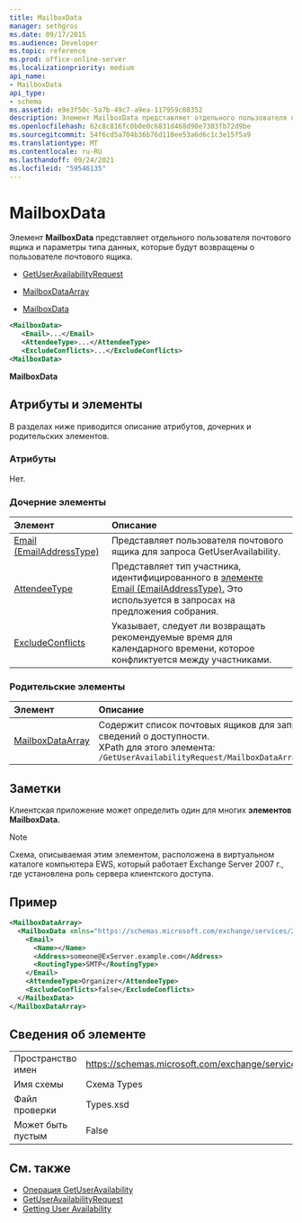 ```yaml
---
title: MailboxData
manager: sethgros
ms.date: 09/17/2015
ms.audience: Developer
ms.topic: reference
ms.prod: office-online-server
ms.localizationpriority: medium
api_name:
- MailboxData
api_type:
- schema
ms.assetid: e9e3f50c-5a7b-49c7-a9ea-117959c08352
description: Элемент MailboxData представляет отдельного пользователя почтового ящика и параметры типа данных, которые будут возвращены о пользователе почтового ящика.
ms.openlocfilehash: 62c8c816fc0b0e0c6831d468d90e7303fb72d9be
ms.sourcegitcommit: 54f6cd5a704b36b76d110ee53a6d6c1c3e15f5a9
ms.translationtype: MT
ms.contentlocale: ru-RU
ms.lasthandoff: 09/24/2021
ms.locfileid: "59546135"
---
```

# <a name="mailboxdata"></a>MailboxData

Элемент **MailboxData** представляет отдельного пользователя почтового ящика и параметры типа данных, которые будут возвращены о пользователе почтового ящика. 
  
- [GetUserAvailabilityRequest](getuseravailabilityrequest.md)
  
- [MailboxDataArray](mailboxdataarray.md)
  
- [MailboxData](mailboxdata.md)
  
```xml
<MailboxData>
   <Email>...</Email>
   <AttendeeType>...</AttendeeType>
   <ExcludeConflicts>...</ExcludeConflicts>
<MailboxData>
```

**MailboxData**

## <a name="attributes-and-elements"></a>Атрибуты и элементы

В разделах ниже приводится описание атрибутов, дочерних и родительских элементов.
  
### <a name="attributes"></a>Атрибуты

Нет.
  
### <a name="child-elements"></a>Дочерние элементы

|**Элемент**|**Описание**|
|:-----|:-----|
|[Email (EmailAddressType)](email-emailaddresstype.md) <br/> |Представляет пользователя почтового ящика для запроса GetUserAvailability.  <br/> |
|[AttendeeType](attendeetype.md) <br/> |Представляет тип участника, идентифицированного в [элементе Email (EmailAddressType).](email-emailaddresstype.md) Это используется в запросах на предложения собрания.  <br/> |
|[ExcludeConflicts](excludeconflicts.md) <br/> |Указывает, следует ли возвращать рекомендуемые время для календарного времени, которое конфликтуется между участниками.  <br/> |
   
### <a name="parent-elements"></a>Родительские элементы

|**Элемент**|**Описание**|
|:-----|:-----|
|[MailboxDataArray](mailboxdataarray.md) <br/> |Содержит список почтовых ящиков для запроса сведений о доступности.  <br/> XPath для этого элемента:  <br/>  `/GetUserAvailabilityRequest/MailboxDataArray[i]` <br/> |
   
## <a name="remarks"></a>Заметки

Клиентская приложение может определить один для многих **элементов MailboxData.** 
  
> [!NOTE]
> Схема, описываемая этим элементом, расположена в виртуальном каталоге компьютера EWS, который работает Exchange Server 2007 г., где установлена роль сервера клиентского доступа. 
  
## <a name="example"></a>Пример

```xml
<MailboxDataArray>
  <MailboxData xmlns="https://schemas.microsoft.com/exchange/services/2006/types">
    <Email>
      <Name></Name>
      <Address>someone@ExServer.example.com</Address>
      <RoutingType>SMTP</RoutingType>
    </Email>
    <AttendeeType>Organizer</AttendeeType>
    <ExcludeConflicts>false</ExcludeConflicts>
  </MailboxData>
</MailboxDataArray>
```

## <a name="element-information"></a>Сведения об элементе

|||
|:-----|:-----|
|Пространство имен  <br/> |https://schemas.microsoft.com/exchange/services/2006/types  <br/> |
|Имя схемы  <br/> |Схема Types  <br/> |
|Файл проверки  <br/> |Types.xsd  <br/> |
|Может быть пустым  <br/> |False  <br/> |
   
## <a name="see-also"></a>См. также

- [Операция GetUserAvailability](getuseravailability-operation.md)
- [GetUserAvailabilityRequest](getuseravailabilityrequest.md)
- [Getting User Availability](https://msdn.microsoft.com/library/d4133fcb-9b0f-4e6b-aadf-a389da83516a%28Office.15%29.aspx)


